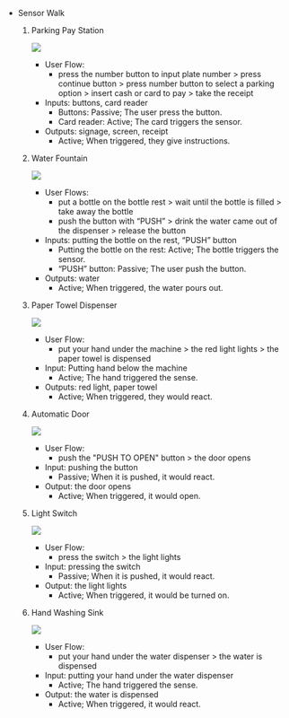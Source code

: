 * Sensor Walk

  1. Parking Pay Station

     [![](https://kikijinqili.github.io/CIM642-JinqiLi/hw-5/payStation.png)](https://kikijinqili.github.io/CIM642-JinqiLi/hw-5/payStation.png)
   
     * User Flow: 
       * press the number button to input plate number > press continue button > press number button to select a parking option > insert cash or card to pay > take the receipt
     * Inputs: buttons, card reader
       * Buttons: Passive; The user press the button.
       * Card reader: Active; The card triggers the sensor.
     * Outputs: signage, screen, receipt
       * Active; When triggered, they give instructions.

  2. Water Fountain

     [![](https://kikijinqili.github.io/CIM642-JinqiLi/hw-5/waterFountain.jpg)](https://kikijinqili.github.io/CIM642-JinqiLi/hw-5/waterFountain.jpg)

     * User Flows: 
       * put a bottle on the bottle rest > wait until the bottle is filled > take away the bottle
       * push the button with “PUSH” > drink the water came out of the dispenser > release the button
     * Inputs: putting the bottle on the rest, “PUSH” button
       * Putting the bottle on the rest: Active; The bottle triggers the sensor.
       * “PUSH” button: Passive; The user push the button.
     * Outputs: water
       * Active; When triggered, the water pours out.
       
  3. Paper Towel Dispenser
     
     [![](https://kikijinqili.github.io/CIM642-JinqiLi/hw-5/paperTowelDispenser.jpg)](https://kikijinqili.github.io/CIM642-JinqiLi/hw-5/paperTowelDispenser.jpg)
     
     * User Flow:
       * put your hand under the machine > the red light lights > the paper towel is dispensed
     * Input: Putting hand below the machine
       * Active; The hand triggered the sense.
     * Outputs: red light, paper towel
       * Active; When triggered, they would react.
       
  4. Automatic Door
     
     [![](https://kikijinqili.github.io/CIM642-JinqiLi/hw-5/automaticDoor.jpg)](https://kikijinqili.github.io/CIM642-JinqiLi/hw-5/automaticDoor.jpg)
     
     * User Flow:
       * push the "PUSH TO OPEN" button > the door opens
     * Input: pushing the button
       * Passive; When it is pushed, it would react.
     * Output: the door opens
       * Active; When triggered, it would open.
       
  5. Light Switch
  
     [![](https://kikijinqili.github.io/CIM642-JinqiLi/hw-5/lightSwitch.jpg)](https://kikijinqili.github.io/CIM642-JinqiLi/hw-5/lightSwitch.jpg)
     
     * User Flow:
       * press the switch > the light lights
     * Input: pressing the switch
       * Passive; When it is pushed, it would react.
     * Output: the light lights
       * Active; When triggered, it would be turned on.
       
   6. Hand Washing Sink
     
      [![](https://kikijinqili.github.io/CIM642-JinqiLi/hw-5/handWashingSink.jpg)](https://kikijinqili.github.io/CIM642-JinqiLi/hw-5/handWashingSink.jpg) 
      
      * User Flow:
        * put your hand under the water dispenser > the water is dispensed
      * Input: putting your hand under the water dispenser
        * Active; The hand triggered the sense.
      * Output: the water is dispensed
        * Active; When triggered, it would react.
